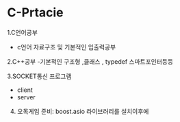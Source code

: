 # C-Prtacie

1.C언어공부
- c언어 자료구조 및 기본적인 입출력공부

2.C++공부
-기본적인 구조형 ,클래스 , typedef 스마트포인터등등

3.SOCKET통신 프로그램
- client 
- server

4. 오목게임 
준비: boost.asio 라이브러리를 설치이후에 
